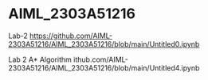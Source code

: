 # AIML_2303A51216
Lab-2 https://github.com/AIML-2303A51216/AIML_2303A51216/blob/main/Untitled0.ipynb

Lab 2 A* Algorithm ithub.com/AIML-2303A51216/AIML_2303A51216/blob/main/Untitled4.ipynb
